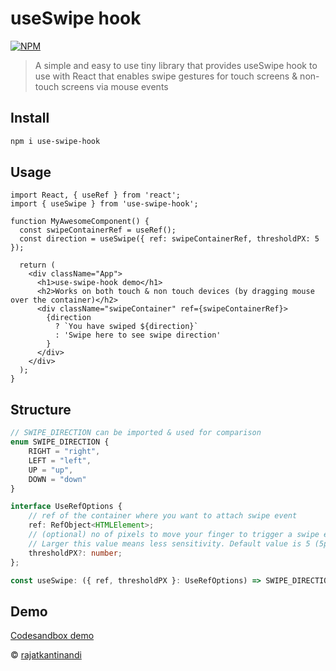 # useSwipe hook

[![NPM](https://img.shields.io/npm/v/use-swipe-hook.svg)](https://www.npmjs.com/package/use-swipe-hook)

> A simple and easy to use tiny library that provides useSwipe hook to use with React that enables swipe gestures for touch screens & non-touch screens via mouse events

## Install

```bash
npm i use-swipe-hook
```

## Usage

``` tsx
import React, { useRef } from 'react';
import { useSwipe } from 'use-swipe-hook';

function MyAwesomeComponent() {
  const swipeContainerRef = useRef();
  const direction = useSwipe({ ref: swipeContainerRef, thresholdPX: 5 });

  return (
    <div className="App">
      <h1>use-swipe-hook demo</h1>
      <h2>Works on both touch & non touch devices (by dragging mouse over the container)</h2>
      <div className="swipeContainer" ref={swipeContainerRef}>
        {direction
          ? `You have swiped ${direction}`
          : 'Swipe here to see swipe direction'
        }
      </div>
    </div>
  );
}
```

## Structure

```ts
// SWIPE_DIRECTION can be imported & used for comparison
enum SWIPE_DIRECTION {
    RIGHT = "right",
    LEFT = "left",
    UP = "up",
    DOWN = "down"
}

interface UseRefOptions {
    // ref of the container where you want to attach swipe event
    ref: RefObject<HTMLElement>;
    // (optional) no of pixels to move your finger to trigger a swipe event. 
    // Larger this value means less sensitivity. Default value is 5 (5px)
    thresholdPX?: number; 
};

const useSwipe: ({ ref, thresholdPX }: UseRefOptions) => SWIPE_DIRECTION | null
```

## Demo
[Codesandbox demo](https://codesandbox.io/s/fervent-volhard-xk4mv?fontsize=14&hidenavigation=1&theme=dark)

© [rajatkantinandi](https://github.com/rajatkantinandi)